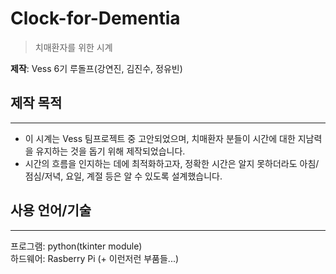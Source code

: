 # Clock-for-Dementia

> 치매환자를 위한 시계

**제작**: Vess 6기 루돌프(강연진, 김진수, 정유빈)

## 제작 목적

---

- 이 시계는 Vess 팀프로젝트 중 고안되었으며, 치매환자 분들이 시간에 대한 지남력을 유지하는 것을 돕기 위해 제작되었습니다.
- 시간의 흐름을 인지하는 데에 최적화하고자, 정확한 시간은 알지 못하더라도 아침/점심/저녁, 요일, 계절 등은 알 수 있도록 설계했습니다.

## 사용 언어/기술

---

프로그램: python(tkinter module)  
하드웨어: Rasberry Pi (+ 이런저런 부품들...)